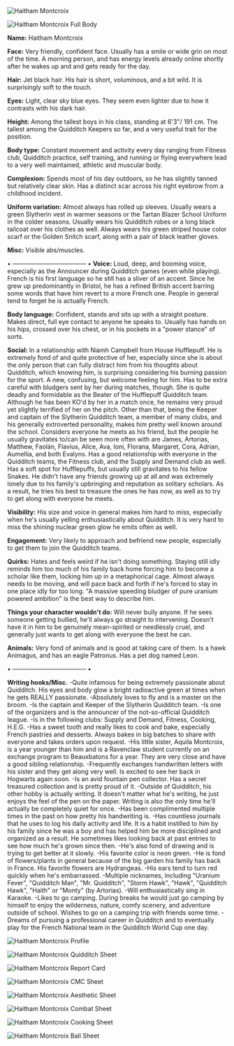 ![Haitham Montcroix](https://files.catbox.moe/t6m8g2.jpg)

![Haitham Montcroix Full Body](https://files.catbox.moe/427cno.png)


**Name:** Haitham Montcroix

**Face:** Very friendly, confident face. Usually has a smile or wide grin on most of the time. A morning person, and has energy levels already online shortly after he wakes up and and gets ready for the day.

**Hair:** Jet black hair. His hair is short, voluminous, and a bit wild. It is surprisingly soft to the touch.

**Eyes:** Light, clear sky blue eyes. They seem even lighter due to how it contrasts with his dark hair.

**Height:**  Among the tallest boys in his class, standing at 6'3"/ 191 cm. The tallest among the Quidditch Keepers so far, and a very useful trait for the position.

**Body type:** Constant movement and activity every day ranging from Fitness club, Quidditch practice, self training, and running or flying everywhere lead to a very well maintained, athletic and muscular body. 

**Complexion:** Spends most of his day outdoors, so he has slightly tanned but relatively clear skin. Has a distinct scar across his right eyebrow from a childhood incident. 

**Uniform variation:** Almost always has rolled up sleeves. Usually wears a green Slytherin vest in warmer seasons or the Tartan Blazer School Uniform in the colder seasons. Usually wears his Quidditch robes or a long black tailcoat over his clothes as well. Always wears his green striped house color scarf or the Golden Snitch scarf, along with a pair of black leather gloves. 

**Misc:** Visible abs/muscles.

• ───────────────── •
**Voice:** Loud, deep, and booming voice, especially as the Announcer during Quidditch games (even while playing). French is his first language so he still has a sliver of an accent. Since he grew up predominantly in Bristol, he has a refined British accent barring some words that have him revert to a more French one. People in general tend to forget he is actually French.

**Body language:** Confident, stands and sits up with a straight posture. Makes direct, full eye contact to anyone he speaks to. Usually has hands on his hips, crossed over his chest, or in his pockets in a "power stance" of sorts.

**Social:** In a relationship with Niamh Campbell from House Hufflepuff. He is extremely fond of and quite protective of her, especially since she is about the only person that can fully distract him from his thoughts about Quidditch, which knowing him, is surprising considering his burning passion for the sport. A new, confusing, but welcome feeling for him. Has to be extra careful with bludgers sent by her during matches, though. She is quite deadly and formidable as the Beater of the Hufflepuff Quidditch team. Although he has been KO'd by her in a match once, he remains very proud yet slightly terrified of her on the pitch. Other than that, being the Keeper and captain of the Slytherin Quidditch team, a member of many clubs, and his generally extroverted personality, makes him pretty well known around the school. Considers everyone he meets as his friend, but the people he usually gravitates to/can be seen more often with are James, Artorias, Matthew, Faolán, Flavius, Alice, Ava, Ioni, Florana, Margaret, Cora, Adrian, Aumellia, and both Evalyns. Has a good relationship with everyone in the Quidditch teams, the Fitness club, and the Supply and Demand club as well. Has a soft spot for Hufflepuffs, but usually still gravitates to his fellow Snakes. He didn't have any friends growing up at all and was extremely lonely due to his family's upbringing and reputation as solitary scholars. As a result, he tries his best to treasure the ones he has now, as well as to try to get along with everyone he meets.

**Visibility:** His size and voice in general makes him hard to miss, especially when he's usually yelling enthusiastically about Quidditch. It is very hard to miss the shining nuclear green glow he emits often as well.

**Engagement:** Very likely to approach and befriend new people, especially to get them to join the Quidditch teams.

**Quirks:** Hates and feels weird if he isn't doing something. Staying still idly reminds him too much of his family back home forcing him to become a scholar like them, locking him up in a metaphorical cage. Almost always needs to be moving, and will pace back and forth if he's forced to stay in one place idly for too long. "A massive speeding bludger of pure uranium powered ambition" is the best way to describe him.

**Things your character wouldn't do:** Will never bully anyone. If he sees someone getting bullied, he'll always go straight to intervening. Doesn't have it in him to be genuinely mean-spirited or needlessly cruel, and generally just wants to get along with everyone the best he can.

**Animals:** Very fond of animals and is good at taking care of them. Is a hawk Animagus, and has an eagle Patronus. Has a pet dog named Leon. 

• ───────────────── •

**Writing hooks/Misc.**
-Quite infamous for being extremely passionate about Quidditch. His eyes and body glow a bright radioactive green at times when he gets REALLY passionate.
-Absolutely loves to fly and is a master on the broom. 
-Is the captain and Keeper of the Slytherin Quidditch team.
-Is one of the organizers and is the announcer of the not-so-official Quidditch league.
-Is in the following clubs: Supply and Demand, Fitness, Cooking, H.E.G.
-Has a sweet tooth and really likes to cook and bake, especially French pastries and desserts. Always bakes in big batches to share with everyone and takes orders upon request.
-His little sister, Aquila Montcroix, is a year younger than him and is a Ravenclaw student currently on an exchange program to Beauxbatons for a year. They are very close and have a good sibling relationship.
-Frequently exchanges handwritten letters with his sister and they get along very well. Is excited to see her back in Hogwarts again soon.
-Is an avid fountain pen collector. Has a secret treasured collection and is pretty proud of it.
-Outside of Quidditch, his other hobby is actually writing. It doesn't matter what he's writing, he just enjoys the feel of the pen on the paper. Writing is also the only time he'll actually be completely quiet for once.
-Has been complimented multiple times in the past on how pretty his handwriting is.
-Has countless journals that he uses to log his daily activity and life. It is a habit instilled to him by his family since he was a boy and has helped him be more disciplined and organized as a result. He sometimes likes looking back at past entries to see how much he's grown since then.
-He's also fond of drawing and is trying to get better at it slowly.
-His favorite color is neon green.
-He is fond of flowers/plants in general because of the big garden his family has back in France. His favorite flowers are Hydrangeas.
-His ears tend to turn red quickly when he's embarrassed.
-Multiple nicknames, including "Uranium Fever", "Quidditch Man", "Mr. Quidditch", "Storm Hawk", "Hawk", "Quidditch Hawk", "Haith" or "Monty" (by Artorias).
-Will enthusiastically sing in Karaoke. 
-Likes to go camping. During breaks he would just go camping by himself to enjoy the wilderness, nature, comfy scenery, and adventure outside of school. Wishes to go on a camping trip with friends some time.
-Dreams of pursuing a professional career in Quidditch and to eventually play for the French National team in the Quidditch World Cup one day.

![Haitham Montcroix Profile](https://files.catbox.moe/6nxtpd.png)

![Haitham Montcroix Quidditch Sheet](https://files.catbox.moe/izt88h.jpg)

![Haitham Montcroix Report Card](https://files.catbox.moe/rqdvg1.jpg)

![Haitham Montcroix CMC Sheet](https://files.catbox.moe/6i544n.png)

![Haitham Montcroix Aesthetic Sheet](https://files.catbox.moe/u0rvfz.png)

![Haitham Montcroix Combat Sheet](https://files.catbox.moe/9ejf4w.jpg)

![Haitham Montcroix Cooking Sheet](https://files.catbox.moe/8tbyct.png)

![Haitham Montcroix Ball Sheet](https://files.catbox.moe/cqutnu.png)